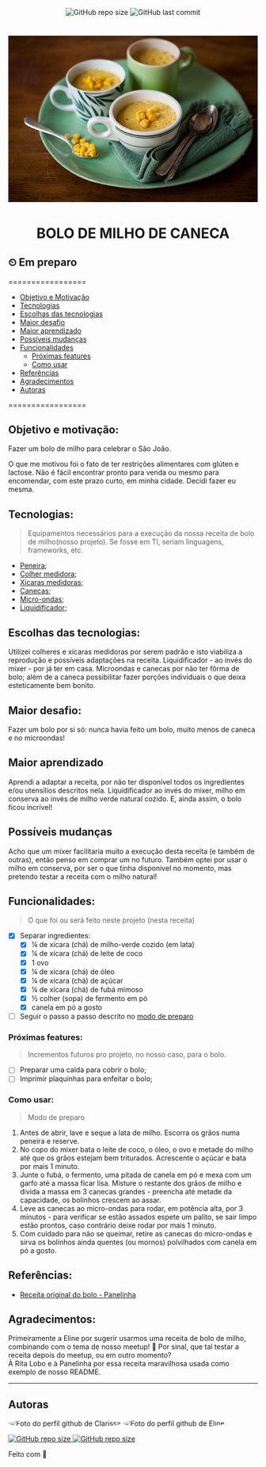 <p align="center">
  <a>
    <img alt="GitHub repo size" src="https://img.shields.io/github/repo-size/devgirlsbr/templates?color=yellow">
    <img alt="GitHub last commit" src="https://img.shields.io/github/last-commit/devgirlsbr/templates/tree/main/readme-101?color=yellow">
  </a>
</p>
<h1 align="center">
  <img alt="Foto do bolo de milho de caneca do blog Panelinha" src="../assets/bolo_panelinha.jpg" />
</h1>

<h1 align="center">BOLO DE MILHO DE CANECA</h1>  

## ⏲ Em preparo 

=================

<!--ts-->

- [Objetivo e Motivação](#objetivo-e-motivação)
- [Tecnologias](#tecnologias)
- [Escolhas das tecnologias](#escolhas-das-tecnologias)
- [Maior desafio](#maior-desafio)
- [Maior aprendizado](#maior-aprendizado)
- [Possíveis mudanças](#possíveis-mudanças)
- [Funcionalidades](#funcionalidades)
  - [Próximas features](#próximas-features)
  - [Como usar](#como-usar)
- [Referências](#referências)
- [Agradecimentos](#agradecimentos)
- [Autoras](#autoras)
<!--te-->

=================

## Objetivo e motivação:

Fazer um bolo de milho para celebrar o São João.

O que me motivou foi o fato de ter restrições alimentares com glúten e lactose. Não é fácil encontrar pronto para venda ou mesmo para encomendar, com este prazo curto, em minha cidade. Decidi fazer eu mesma.

## Tecnologias:

> Equipamentos necessários para a execução da nossa receita de bolo de milho(nosso projeto). Se fosse em TI, seriam linguagens, frameworks, etc.

- [Peneira](https://www.magazineluiza.com.br/peneira/utilidades-domesticas/s/ud/enei/);
- [Colher medidora](https://lista.mercadolivre.com.br/colher-medidora);
- [Xícaras medidoras](https://www.extra.com.br/xicaras-medidoras/b);
- [Canecas](https://www.magazineluiza.com.br/xicaras/utilidades-domesticas/s/ud/ucxi/);
- [Micro-ondas](https://www.casasbahia.com.br/microondas/b);
- [Liquidificador](https://www.americanas.com.br/categoria/eletroportateis/liquidificador/m/oster);

## Escolhas das tecnologias:

Utilizei colheres e xícaras medidoras por serem padrão e isto viabiliza a reprodução e possíveis adaptações na receita. Liquidificador - ao invés do mixer - por já ter em casa. Microondas e canecas por não ter fôrma de bolo; além de a caneca possibilitar fazer porções individuais o que deixa esteticamente bem bonito.

## Maior desafio:

Fazer um bolo por si só: nunca havia feito um bolo, muito menos de caneca e no microondas!

## Maior aprendizado

Aprendi a adaptar a receita, por não ter disponível todos os ingredientes e/ou utensílios descritos nela. Liquidificador ao invés do mixer, milho em conserva ao invés de milho verde natural cozido. E, ainda assim, o bolo ficou incrível!

## Possíveis mudanças

Acho que um mixer facilitaria muito a execução desta receita (e também de outras), então penso em comprar um no futuro. Também optei por usar o milho em conserva, por ser o que tinha disponível no momento, mas pretendo testar a receita com o milho natural!

## Funcionalidades:

> O que foi ou será feito neste projeto (nesta receita)

- [x] Separar ingredientes:
  - [x] ¼ de xícara (chá) de milho-verde cozido (em lata)
  - [x] ¼ de xícara (chá) de leite de coco
  - [x] 1 ovo
  - [x] ¼ de xícara (chá) de óleo
  - [x] ¼ de xícara (chá) de açúcar
  - [x] ¼ de xícara (chá) de fubá mimoso
  - [x] ½ colher (sopa) de fermento em pó
  - [x] canela em pó a gosto
- [ ] Seguir o passo a passo descrito no [modo de preparo](#como-usar)

### **Próximas features**:

> Incrementos futuros pro projeto, no nosso caso, para o bolo.

- [ ] Preparar uma calda para cobrir o bolo;
- [ ] Imprimir plaquinhas para enfeitar o bolo;

### **Como usar**:

> Modo de preparo

1. Antes de abrir, lave e seque a lata de milho. Escorra os grãos numa peneira e reserve.
2. No copo do mixer bata o leite de coco, o óleo, o ovo e metade do milho até que os grãos estejam bem triturados. Acrescente o açúcar e bata por mais 1 minuto.
3. Junte o fubá, o fermento, uma pitada de canela em pó e mexa com um garfo até a massa ficar lisa. Misture o restante dos grãos de milho e divida a massa em 3 canecas grandes - preencha até metade da capacidade, os bolinhos crescem ao assar.
4. Leve as canecas ao micro-ondas para rodar, em potência alta, por 3 minutos - para verificar se estão assados espete um palito, se sair limpo estão prontos, caso contrário deixe rodar por mais 1 minuto.
5. Com cuidado para não se queimar, retire as canecas do micro-ondas e sirva os bolinhos ainda quentes (ou mornos) polvilhados com canela em pó a gosto.

## Referências:

- [Receita original do bolo - Panelinha](https://www.panelinha.com.br/receita/Bolo-de-milho-de-caneca)

## Agradecimentos:

Primeiramente a Eline por sugerir usarmos uma receita de bolo de milho, combinando com o tema de nosso meetup! 🌽 Por sinal, que tal testar a receita depois do meetup, ou em outro momento?  
À Rita Lobo e à Panelinha por essa receita maravilhosa usada como exemplo de nosso README.

---

## Autoras

<p align="left">
<a>
 <img style="border-radius: 50%;" src="https://avatars2.githubusercontent.com/u/69424163?s=400&u=6c4ceb2494ca08ef4a05454277aee432c6b5644f&v=4" width="100px;" alt="Foto do perfil github de Clarissa"/>
</a>
<a>
 <img style="border-radius: 50%;" src="https://avatars.githubusercontent.com/u/68877353?v=4" width="100px;" alt="Foto do perfil github de Eline"/>
</a>
</p>

<p align="left">
  <a href="https://www.linkedin.com/in/clarissa-leal/"> 
  <img alt="GitHub repo size" src="https://img.shields.io/badge/-Clarissa_Leal-blue?style=flat-square&logo=Linkedin&logoColor=white&link=https://www.linkedin.com/in/clarissa-leal/">
  </a>
  <a href="https://www.linkedin.com/in/eline-silva-de-paula-pimentel/"> 
  <img alt="GitHub repo size" src="https://img.shields.io/badge/-Eline_Pimentel-blue?style=flat-square&logo=Linkedin&logoColor=white&link=https://www.linkedin.com/in/eline-silva-de-paula-pimentel/">
  </a>
</p>

Feito com 💛
